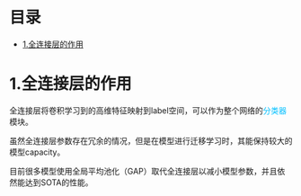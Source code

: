 # 目录
- [1.全连接层的作用](#user-content-1全连接层的作用)

<h1 id="1全连接层的作用">1.全连接层的作用</h1>

全连接层将卷积学习到的高维特征映射到label空间，可以作为整个网络的<font color=DeepSkyBlue>分类器</font>模块。

虽然全连接层参数存在冗余的情况，但是在模型进行迁移学习时，其能保持较大的模型capacity。

目前很多模型使用全局平均池化（GAP）取代全连接层以减小模型参数，并且依然能达到SOTA的性能。
